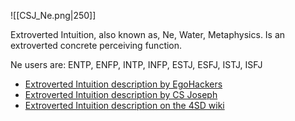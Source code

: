 ![[CSJ_Ne.png|250]]

Extroverted Intuition, also known as, Ne, Water, Metaphysics. Is an extroverted concrete perceiving function.

Ne users are: ENTP, ENFP, INTP, INFP, ESTJ, ESFJ, ISTJ, ISFJ

- [Extroverted Intuition description by EgoHackers](https://youtu.be/xsZHI5ETXp0?si=HPCT3wWDkAYiatKX)
- [Extroverted Intuition description by CS Joseph](https://youtu.be/O3JKtThQV58?si=cgQrhjgkwH53MDyG)
- [Extroverted Intuition description on the 4SD wiki](https://wiki.csjoseph.life/wiki/Fire-(Ni))